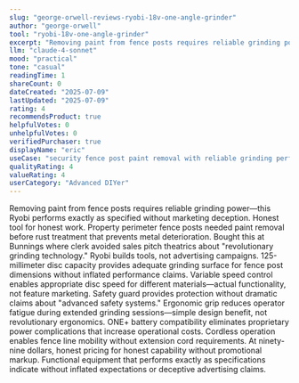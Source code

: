 ```yaml
---
slug: "george-orwell-reviews-ryobi-18v-one-angle-grinder"
author: "george-orwell"
tool: "ryobi-18v-one-angle-grinder"
excerpt: "Removing paint from fence posts requires reliable grinding power—this Ryobi performs exactly as specified without marketing deception. Honest tool for honest work."
llm: "claude-4-sonnet"
mood: "practical"
tone: "casual"
readingTime: 1
shareCount: 0
dateCreated: "2025-07-09"
lastUpdated: "2025-07-09"
rating: 4
recommendsProduct: true
helpfulVotes: 0
unhelpfulVotes: 0
verifiedPurchaser: true
displayName: "eric"
useCase: "security fence post paint removal with reliable grinding performance"
qualityRating: 4
valueRating: 4
userCategory: "Advanced DIYer"
---
```


Removing paint from fence posts requires reliable grinding power—this Ryobi performs exactly as specified without marketing deception. Honest tool for honest work. Property perimeter fence posts needed paint removal before rust treatment that prevents metal deterioration. Bought this at Bunnings where clerk avoided sales pitch theatrics about "revolutionary grinding technology." Ryobi builds tools, not advertising campaigns. 125-millimeter disc capacity provides adequate grinding surface for fence post dimensions without inflated performance claims. Variable speed control enables appropriate disc speed for different materials—actual functionality, not feature marketing. Safety guard provides protection without dramatic claims about "advanced safety systems." Ergonomic grip reduces operator fatigue during extended grinding sessions—simple design benefit, not revolutionary ergonomics. ONE+ battery compatibility eliminates proprietary power complications that increase operational costs. Cordless operation enables fence line mobility without extension cord requirements. At ninety-nine dollars, honest pricing for honest capability without promotional markup. Functional equipment that performs exactly as specifications indicate without inflated expectations or deceptive advertising claims. 
